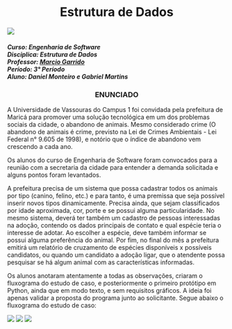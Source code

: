 <h1 align="center"> Estrutura de Dados </h1>
<img src="https://universidadedevassouras.edu.br/wp-content/uploads/2021/12/logo_horizontal_univasso.svg">

<h5>Curso: Engenharia de Software<br>
Disciplica: Estrutura de Dados<br>
Professor: <a href="https://github.com/marciogarridoLaCop">Marcio Garrido</a><br>
Período: 3° Período<br>
Aluno: Daniel Monteiro e Gabriel Martins </h5>


<h3 align="center">ENUNCIADO</h3>
<p> A Universidade de Vassouras do Campus 1 foi convidada pela prefeitura de Maricá para promover uma solução tecnológica em um dos problemas sociais da cidade, o abandono de animais. Mesmo considerado crime (O abandono de animais é crime, previsto na Lei de Crimes Ambientais - Lei Federal n° 9.605 de 1998), e notório que o índice de abandono vem crescendo a cada ano.</p>
<p> Os alunos do curso de Engenharia de Software foram convocados para a reunião com a secretaria da cidade para entender a demanda solicitada e alguns pontos foram levantados.</p>
<p> A prefeitura precisa de um sistema que possa cadastrar todos os animais por tipo (canino, felino, etc.) e para tanto, é uma premissa que seja possível inserir novos tipos dinamicamente. Precisa ainda, que sejam classificados por idade aproximada, cor, porte e se possui alguma particularidade. No mesmo sistema, deverá ter também um cadastro de pessoas interessadas na adoção, contendo os dados principais de contato e qual espécie teria o interesse de adotar. Ao escolher a espécie, deve também informar se possui alguma preferência do animal. Por fim, no final do mês a prefeitura emitirá um relatório de cruzamento de espécies disponíveis x possíveis candidatos, ou quando um candidato a adoção ligar, que o atendente possa pesquisar se há algum animal com as características informadas.</p>
<p> Os alunos anotaram atentamente a todas as observações, criaram o fluxograma do estudo de caso, e posteriormente o primeiro protótipo em Python, ainda que em modo texto, e sem requisitos gráficos. A ideia foi apenas validar a proposta do programa junto ao solicitante. Segue abaixo o fluxograma do estudo de caso:</p>

<img src= ".img/Fluxograma_Completo.png">
<img src= ".img/Fluxograma_Animal.png">
<img src= ".img/Fluxograma_Adotante.png">

